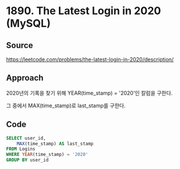 # 1890. The Latest Login in 2020 (MySQL)

## Source

https://leetcode.com/problems/the-latest-login-in-2020/description/

## Approach

2020년의 기록을 찾기 위해 YEAR(time_stamp) = '2020'인 칼럼을 구한다.

그 중에서 MAX(time_stamp)로 last_stamp를 구한다.

## Code

```sql
SELECT user_id,
    MAX(time_stamp) AS last_stamp
FROM Logins
WHERE YEAR(time_stamp) = '2020'
GROUP BY user_id
```
